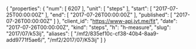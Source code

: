 {
  "properties": {
    "num": [
      6207
    ],
    "unit": [
      "steps"
    ],
    "start": [
      "2017-07-25T00:00:00Z"
    ],
    "end": [
      "2017-07-26T00:00:00Z"
    ],
    "published": [
      "2017-07-26T00:00:00Z"
    ]
  },
  "client_id": "https://www-api.jvt.me/fit",
  "date": "2017-07-26T00:00:00Z",
  "kind": "steps",
  "h": "h-measure",
  "slug": "2017/07/k53ij",
  "aliases": [
    "/mf2/835ef10c-cf38-40b4-8aa9-add9771f5ae6/",
    "/mf2/2017/07/K53ij"
  ]
}
